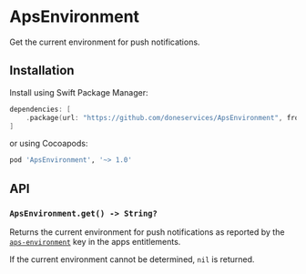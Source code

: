 # ApsEnvironment

Get the current environment for push notifications.

## Installation

Install using Swift Package Manager:

```swift
dependencies: [
    .package(url: "https://github.com/doneservices/ApsEnvironment", from: "1.0.0"),
]
```

or using Cocoapods:

```ruby
pod 'ApsEnvironment', '~> 1.0'
```

## API

### `ApsEnvironment.get() -> String?`

Returns the current environment for push notifications as reported by the [`aps-environment`](https://developer.apple.com/documentation/bundleresources/entitlements/aps-environment) key in the apps entitlements.

If the current environment cannot be determined, `nil` is returned.

